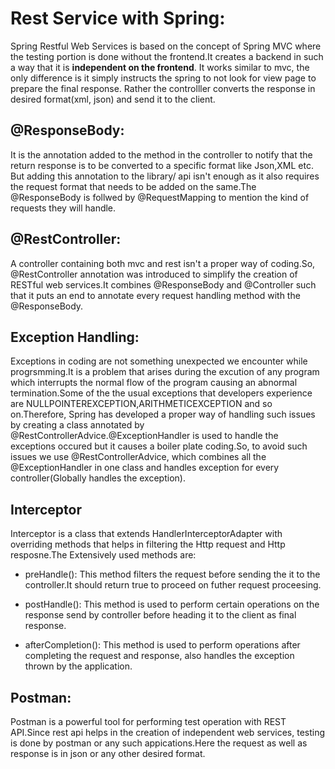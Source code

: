 # Rest Service with Spring:
Spring Restful Web Services is based on the concept of Spring MVC where the testing portion is done without the frontend.It creates a backend in such a way that it is **independent on the frontend**. It works similar to mvc, the only difference is it simply instructs the spring to not look for view page to prepare the final response. Rather the controlller converts the response in desired format(xml, json) and send it to the client.
 
## @ResponseBody:
It is the annotation added to  the method in the controller to notify that the return response is to be converted to a specific format like Json,XML etc. But adding this annotation to the library/ api isn't enough as it also requires the request format that needs to be added on the same.The @ResponseBody is follwed by @RequestMapping to mention the kind of requests they will handle.

## @RestController:
A controller containing both mvc and rest isn't a proper way of coding.So, @RestController annotation was introduced  to simplify the creation of RESTful web services.It combines @ResponseBody and @Controller such that it puts an end to annotate every request handling method with the @ResponseBody.

## Exception Handling:
Exceptions in coding are not something unexpected we encounter while progrsmming.It is a problem that arises during the excution of any program which interrupts the normal flow of the program causing an abnormal termination.Some of the the usual exceptions that developers experience are NULLPOINTEREXCEPTION,ARITHMETICEXCEPTION and so on.Therefore, Spring has developed a proper way of handling such issues by creating a class annotated by @RestControllerAdvice.@ExceptionHandler is used to handle the exceptions occured but it causes a boiler plate coding.So, to avoid such issues we use @RestControllerAdvice, which combines all the @ExceptionHandler in one class and handles exception for every controller(Globally handles the exception).

## Interceptor
Interceptor is a class that extends HandlerInterceptorAdapter with overriding methods that helps in filtering the Http request and Http resposne.The Extensively used methods are:
- preHandle(): 
  This method filters the request before sending the it to the controller.It should return true to proceed on futher request proceesing.

- postHandle(): 
  This method is used to perform certain operations on the response send by controller before heading it to the client as final       response.

- afterCompletion(): 
  This method is used to perform operations after completing the request and response, also handles the exception thrown by the       application.


## Postman:
Postman is a powerful tool for performing test operation with REST API.Since rest api helps in the creation of  independent web services, testing  is done by postman or any such appications.Here the request as well as response is in json or any other desired format.



